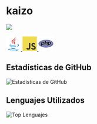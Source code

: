 # kaizo
![](https://komarev.com/ghpvc/?username=kaizo&style=for-the-badge&color=A020F0)
<p align="left"> </a> <a href="https://www.java.com" target="_blank" rel="noreferrer"> <img src="https://raw.githubusercontent.com/devicons/devicon/master/icons/java/java-original.svg" alt="java" width="40" height="40"/> </a> <a href="https://developer.mozilla.org/en-US/docs/Web/JavaScript" target="_blank" rel="noreferrer"> <img src="https://raw.githubusercontent.com/devicons/devicon/master/icons/javascript/javascript-original.svg" alt="javascript" width="40" height="40"/> </a> <a href="https://www.php.net" target="_blank" rel="noreferrer"> <img src="https://raw.githubusercontent.com/devicons/devicon/master/icons/php/php-original.svg" alt="php" width="40" height="40"/> </a> </p>

## Estadísticas de GitHub
![Estadísticas de GitHub](https://github-readme-stats.vercel.app/api?username=kaizo&show_icons=true&title_color=A020F0&icon_color=A020F0&text_color=ffffff&bg_color=000000)

## Lenguajes Utilizados
![Top Lenguajes](https://github-readme-stats.vercel.app/api/top-langs/?username=kaizo&layout=compact&title_color=A020F0&icon_color=A020F0&text_color=ffffff&bg_color=000000)
